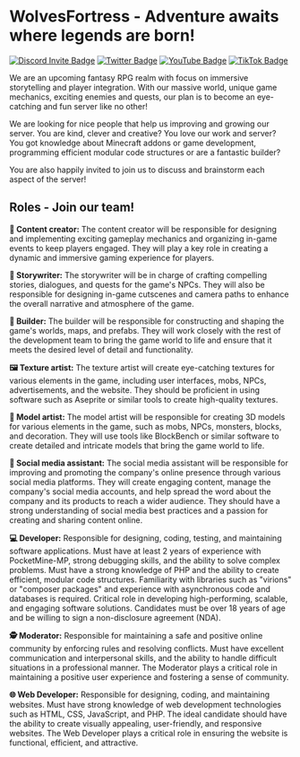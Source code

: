# WolvesFortress - Adventure awaits where legends are born!
[![Discord Invite Badge](https://dcbadge.vercel.app/api/server/tQwqNcNBwe?style=flat-square)](https://discord.gg/tQwqNcNBwe)
[![Twitter Badge](https://img.shields.io/badge/Twitter-%231DA1F2.svg?style=flat-square&logo=Twitter&logoColor=white)](https://twitter.com/@WolvesFortress)
[![YouTube Badge](https://img.shields.io/badge/YouTube-%23FF0000.svg?style=flat-square&logo=YouTube&logoColor=white)](https://youtube.com/@WolvesFortress)
[![TikTok Badge](https://img.shields.io/badge/TikTok-%23000000.svg?style=flat-square&logo=TikTok&logoColor=white)](https://www.tiktok.com/@wolvesfortress)
<!--[![Website Badge](https://img.shields.io/badge/🌐-Website-blue?style=flat-square&labelColor=lightblue)](https://server.wolvesfortress.de)//-->

We are an upcoming fantasy RPG realm with focus on immersive storytelling and player integration.
With our massive world, unique game mechanics, exciting enemies and quests, our plan is to become an eye-catching and fun server like no other!

We are looking for nice people that help us improving and growing our server.
You are kind, clever and creative? You love our work and server? You got knowledge about Minecraft addons or game development, programming efficient modular code structures or are a fantastic builder?

You are also happily invited to join us to discuss and brainstorm each aspect of the server!

## Roles - Join our team!
**:date: Content creator:**
The content creator will be responsible for designing and implementing exciting gameplay mechanics and organizing in-game events to keep players engaged. They will play a key role in creating a dynamic and immersive gaming experience for players.

**:pencil: Storywriter:**
The storywriter will be in charge of crafting compelling stories, dialogues, and quests for the game's NPCs. They will also be responsible for designing in-game cutscenes and camera paths to enhance the overall narrative and atmosphere of the game.

**:construction: Builder:**
The builder will be responsible for constructing and shaping the game's worlds, maps, and prefabs. They will work closely with the rest of the development team to bring the game world to life and ensure that it meets the desired level of detail and functionality.

**🖼 Texture artist:**
The texture artist will create eye-catching textures for various elements in the game, including user interfaces, mobs, NPCs, advertisements, and the website. They should be proficient in using software such as Aseprite or similar tools to create high-quality textures.

**:ice_cube: Model artist:**
The model artist will be responsible for creating 3D models for various elements in the game, such as mobs, NPCs, monsters, blocks, and decoration. They will use tools like BlockBench or similar software to create detailed and intricate models that bring the game world to life.

**📱 Social media assistant:**
The social media assistant will be responsible for improving and promoting the company's online presence through various social media platforms. They will create engaging content, manage the company's social media accounts, and help spread the word about the company and its products to reach a wider audience. They should have a strong understanding of social media best practices and a passion for creating and sharing content online.

**:computer: Developer:**
Responsible for designing, coding, testing, and maintaining software applications. Must have at least 2 years of experience with PocketMine-MP, strong debugging skills, and the ability to solve complex problems. Must have a strong knowledge of PHP and the ability to create efficient, modular code structures. Familiarity with libraries such as "virions" or "composer packages" and experience with asynchronous code and databases is required. Critical role in developing high-performing, scalable, and engaging software solutions.
Candidates must be over 18 years of age and be willing to sign a non-disclosure agreement (NDA).

**:detective: Moderator:**
Responsible for maintaining a safe and positive online community by enforcing rules and resolving conflicts. Must have excellent communication and interpersonal skills, and the ability to handle difficult situations in a professional manner. The Moderator plays a critical role in maintaining a positive user experience and fostering a sense of community.

**:globe_with_meridians: Web Developer:**
Responsible for designing, coding, and maintaining websites. Must have strong knowledge of web development technologies such as HTML, CSS, JavaScript, and PHP. The ideal candidate should have the ability to create visually appealing, user-friendly, and responsive websites. The Web Developer plays a critical role in ensuring the website is functional, efficient, and attractive.
